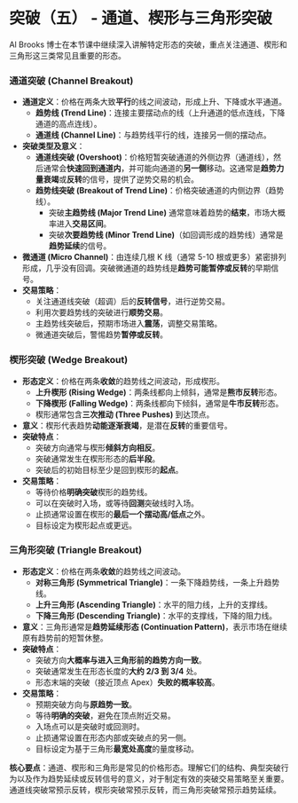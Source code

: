 # 突破（五） - 通道、楔形与三角形突破

Al Brooks 博士在本节课中继续深入讲解特定形态的突破，重点关注通道、楔形和三角形这三类常见且重要的形态。

### 通道突破 (Channel Breakout)

*   **通道定义**：价格在两条大致**平行**的线之间波动，形成上升、下降或水平通道。
    *   **趋势线 (Trend Line)**：连接主要摆动点的线（上升通道的低点连线，下降通道的高点连线）。
    *   **通道线 (Channel Line)**：与趋势线平行的线，连接另一侧的摆动点。
*   **突破类型及意义**：
    *   **通道线突破 (Overshoot)**：价格短暂突破通道的外侧边界（通道线），然后通常会**快速回到通道内**，并可能向通道的**另一侧**移动。这通常是**趋势力量衰竭**或**反转**的信号，提供了逆势交易的机会。
    *   **趋势线突破 (Breakout of Trend Line)**：价格突破通道的内侧边界（趋势线）。
        *   突破**主趋势线 (Major Trend Line)** 通常意味着趋势的**结束**，市场大概率进入**交易区间**。
        *   突破**次要趋势线 (Minor Trend Line)**（如回调形成的趋势线）通常是**趋势延续**的信号。
*   **微通道 (Micro Channel)**：由连续几根 K 线（通常 5-10 根或更多）紧密排列形成，几乎没有回调。突破微通道的趋势线是**趋势可能暂停或反转**的早期信号。
*   **交易策略**：
    *   关注通道线突破（超调）后的**反转信号**，进行逆势交易。
    *   利用次要趋势线的突破进行**顺势交易**。
    *   主趋势线突破后，预期市场进入**震荡**，调整交易策略。
    *   微通道突破后，警惕趋势**暂停或反转**。

### 楔形突破 (Wedge Breakout)

*   **形态定义**：价格在两条**收敛**的趋势线之间波动，形成楔形。
    *   **上升楔形 (Rising Wedge)**：两条线都向上倾斜，通常是**熊市反转**形态。
    *   **下降楔形 (Falling Wedge)**：两条线都向下倾斜，通常是**牛市反转**形态。
    *   楔形通常包含**三次推动 (Three Pushes)** 到达顶点。
*   **意义**：楔形代表趋势**动能逐渐衰竭**，是潜在**反转**的重要信号。
*   **突破特点**：
    *   突破方向通常与楔形**倾斜方向相反**。
    *   突破通常发生在楔形形态的**后半段**。
    *   突破后的初始目标至少是回到楔形的**起点**。
*   **交易策略**：
    *   等待价格**明确突破**楔形的趋势线。
    *   可以在突破时入场，或等待**回测**突破线时入场。
    *   止损通常设置在楔形的**最后一个摆动高/低点**之外。
    *   目标设定为楔形起点或更远。

### 三角形突破 (Triangle Breakout)

*   **形态定义**：价格在两条**收敛**的趋势线之间波动。
    *   **对称三角形 (Symmetrical Triangle)**：一条下降趋势线，一条上升趋势线。
    *   **上升三角形 (Ascending Triangle)**：水平的阻力线，上升的支撑线。
    *   **下降三角形 (Descending Triangle)**：水平的支撑线，下降的阻力线。
*   **意义**：三角形通常是**趋势延续形态 (Continuation Pattern)**，表示市场在继续原有趋势前的短暂休整。
*   **突破特点**：
    *   突破方向**大概率与进入三角形前的趋势方向一致**。
    *   突破通常发生在形态长度的**大约 2/3 到 3/4** 处。
    *   形态末端的突破（接近顶点 Apex）**失败的概率较高**。
*   **交易策略**：
    *   预期突破方向与**原趋势一致**。
    *   等待**明确的突破**，避免在顶点附近交易。
    *   入场点可以是突破时或回测时。
    *   止损通常设置在形态内部或突破点的另一侧。
    *   目标设定为基于三角形**最宽处高度**的量度移动。

**核心要点**：通道、楔形和三角形是常见的价格形态。理解它们的结构、典型突破行为以及作为趋势延续或反转信号的意义，对于制定有效的突破交易策略至关重要。通道线突破常预示反转，楔形突破常预示反转，而三角形突破常预示趋势延续。